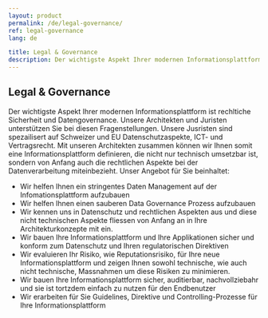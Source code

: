 ```yaml
---
layout: product
permalink: /de/legal-governance/
ref: legal-governance
lang: de

title: Legal & Governance
description: Der wichtigste Aspekt Ihrer modernen Informationsplattform ist rechltiche Sicherheit Datenmanagemen und Datengovernance. Unsere Architekten und Juristen unterstützen Sie bei diesen Fragenstellungen.
---
```


## Legal & Governance

Der wichtigste Aspekt Ihrer modernen Informationsplattform ist rechltiche Sicherheit und Datengovernance. Unsere Architekten und Juristen unterstützen Sie bei diesen Fragenstellungen. Unsere Jusristen sind spezailisert auf Schweizer und EU Datenschutzaspekte, ICT- und Vertragsrecht. Mit unseren Architekten zusammen können wir Ihnen somit eine Informationsplattform definieren, die nicht nur technisch umsetzbar ist, sondern von Anfang auch die rechtlichen Aspekte bei der Datenverarbeitung miteinbezieht. Unser Angebot für Sie beinhaltet:

- Wir helfen Ihnen ein stringentes Daten Management auf der Infomationsplattform aufzubauen
- Wir helfen Ihnen einen sauberen Data Governance Prozess aufzubauen
- Wir kennen uns in Datenschutz und rechtlichen Aspekten aus und diese nicht technischen Aspekte fliessen von Anfang an in Ihre Architekturkonzepte mit ein.
- Wir bauen Ihre Informationsplattform und Ihre Applikationen sicher und konform zum Datenschutz und Ihren regulatorischen Direktiven 
- Wir evaluieren Ihr Risiko, wie Reputationsrisiko, für Ihre neue Informationsplattform und zeigen Ihnen sowohl technische, wie auch nicht technische, Massnahmen um diese Risiken zu minimieren.
- Wir bauen Ihre Informationsplattform sicher, auditierbar, nachvollziebahr und sie ist tortzdem einfach zu nutzen für den Endbenutzer
- Wir erarbeiten für Sie Guidelines, Direktive und Controlling-Prozesse für Ihre Informationsplattform
